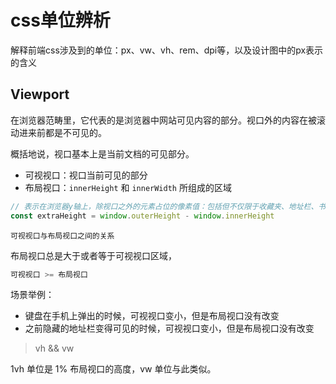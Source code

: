 # css单位辨析

解释前端css涉及到的单位：px、vw、vh、rem、dpi等，以及设计图中的px表示的含义

## Viewport

在浏览器范畴里，它代表的是浏览器中网站可见内容的部分。视口外的内容在被滚动进来前都是不可见的。

概括地说，视口基本上是当前文档的可见部分。

- 可视视口：视口当前可见的部分
- 布局视口：`innerHeight` 和 `innerWidth` 所组成的区域

```js
// 表示在浏览器y轴上，除视口之外的元素占位的像素值：包括但不仅限于收藏夹、地址栏、书签栏等
const extraHeight = window.outerHeight - window.innerHeight

```

`可视视口与布局视口之间的关系`

布局视口总是大于或者等于可视视口区域，

```js
可视视口 >= 布局视口
```

场景举例：

- 键盘在手机上弹出的时候，可视视口变小，但是布局视口没有改变
- 之前隐藏的地址栏变得可见的时候，可视视口变小，但是布局视口没有改变

> vh && vw

1vh 单位是 1% 布局视口的高度，vw 单位与此类似。
